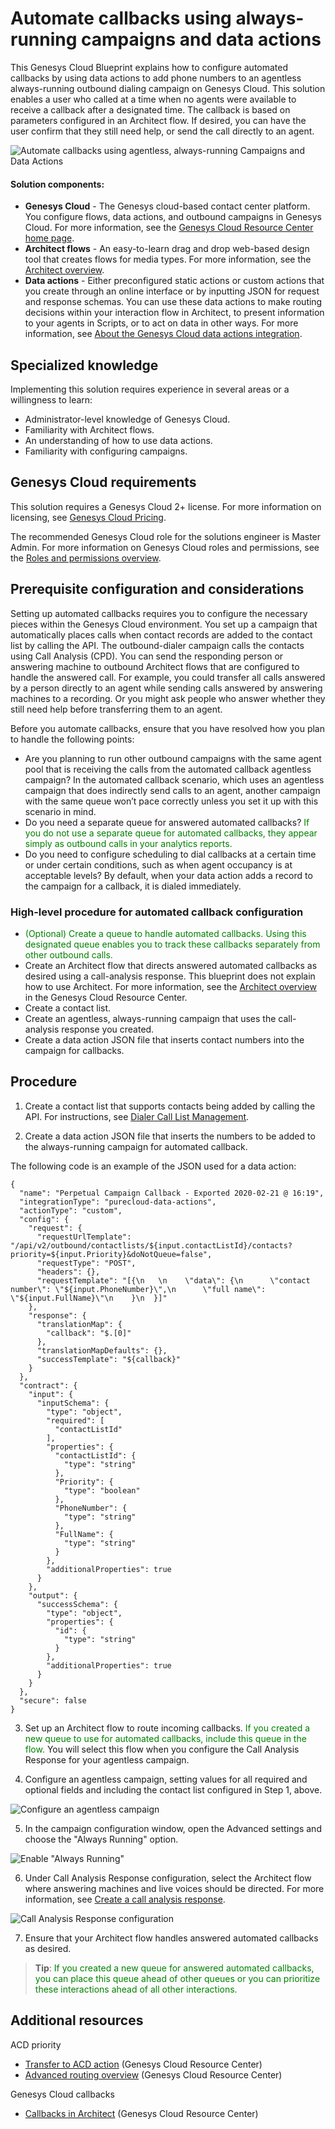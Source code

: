 #  Automate callbacks using always-running campaigns and data actions
This Genesys Cloud Blueprint explains how to configure automated callbacks by using data actions to add phone numbers to an agentless always-running outbound dialing campaign on Genesys Cloud. This solution enables a user who called at a time when no agents were available to receive a callback after a designated time. The callback is based on parameters configured in an Architect flow. If desired, you can have the user confirm that they still need help, or send the call directly to an agent.

![Automate callbacks using agentless, always-running Campaigns and Data Actions](./images/bpAutoCallbkOverview.png)

#### Solution components:

* **Genesys Cloud** - The Genesys cloud-based contact center platform. You configure flows, data actions, and outbound campaigns in Genesys Cloud. For more information, see the [Genesys Cloud Resource Center home page](https://help.mypurecloud.com/ "Opens the Genesys Cloud Resource Center home page").
* **Architect flows** - An easy-to-learn drag and drop web-based design tool that creates flows for media types. For more information, see the [Architect overview](https://help.mypurecloud.com/articles/?p=1441 "Opens the Architect overview article").
* **Data actions** - Either preconfigured static actions or custom actions that you create through an online interface or by inputting JSON for request and response schemas. You can use these data actions to make routing decisions within your interaction flow in Architect, to present information to your agents in Scripts, or to act on data in other ways.  For more information, see [About the Genesys Cloud data actions integration](https://help.mypurecloud.com/articles/?p=144553 "Opens the About the Genesys Cloud data actions integration article").

## Specialized knowledge
Implementing this solution requires experience in several areas or a willingness to learn:
* Administrator-level knowledge of Genesys Cloud.
* Familiarity with Architect flows.
* An understanding of how to use data actions.
* Familiarity with configuring campaigns.

## Genesys Cloud requirements

This solution requires a Genesys Cloud 2+ license. For more information on licensing, see [Genesys Cloud Pricing](https://www.genesys.com/pricing "Opens the pricing article").

The recommended Genesys Cloud role for the solutions engineer is Master Admin. For more information on Genesys Cloud roles and permissions, see the [Roles and permissions overview](https://help.mypurecloud.com/?p=24360 "Opens the Roles and permissions overview article").

## Prerequisite configuration and considerations

Setting up automated callbacks requires  you to configure the necessary pieces within the Genesys Cloud environment. You set up a campaign that automatically places calls when contact records are added to the contact list by calling the API. The outbound-dialer campaign calls the contacts using Call Analysis (CPD). You can send the responding person or answering machine to outbound Architect flows that are configured to handle the answered call. For example, you could transfer all calls answered by a person directly to an agent while sending calls answered by answering machines to a recording. Or you might ask people who answer whether they still need help before transferring them to an agent.

Before you automate callbacks, ensure that you have resolved how you plan to handle the following points:

* Are you planning to run other outbound campaigns with the same agent pool that is receiving the calls from the automated callback agentless campaign? In the automated callback scenario, which uses an agentless campaign that does indirectly send calls to an agent, another campaign with the same queue won’t pace correctly unless you set it up with this scenario in mind.
* Do you need a separate queue for answered automated callbacks? <span style="color:green">If you do not use a separate queue for automated callbacks, they appear simply as outbound calls in your analytics reports.</span>   
* Do you need to configure scheduling to dial callbacks at a certain time or under certain conditions, such as when agent occupancy is at acceptable levels? By default, when your data action adds a record to the campaign for a callback, it is dialed immediately.

### High-level procedure for automated callback configuration

* <span style="color:green">(Optional) Create a queue to handle automated callbacks. Using this designated queue enables you to track these callbacks separately from other outbound calls.</span>
* Create an Architect flow that directs answered automated callbacks as desired using a call-analysis response. This blueprint does not explain how to use Architect. For more information, see the [Architect overview](https://help.mypurecloud.com/articles/?p=1441 "Opens the Architect overview article") in the Genesys Cloud Resource Center.
* Create a contact list.
* Create an agentless, always-running campaign that uses the call-analysis response you created.
* Create a data action JSON file that inserts contact numbers into the campaign for callbacks.

## Procedure
1. Create a contact list that supports contacts being added by calling the API. For instructions, see [Dialer Call List Management](https://developer.mypurecloud.com/api/tutorials/call-list-management/index.html?language=python&step=1 "Opens the Dialer Call List Management page").

2. Create a data action JSON file that inserts the numbers to be added to the always-running campaign for automated callback.

The following code is an example of the JSON used for a data action:
```
{
  "name": "Perpetual Campaign Callback - Exported 2020-02-21 @ 16:19",
  "integrationType": "purecloud-data-actions",
  "actionType": "custom",
  "config": {
    "request": {
      "requestUrlTemplate": "/api/v2/outbound/contactlists/${input.contactListId}/contacts?priority=${input.Priority}&doNotQueue=false",
      "requestType": "POST",
      "headers": {},
      "requestTemplate": "[{\n   \n    \"data\": {\n      \"contact number\": \"${input.PhoneNumber}\",\n      \"full name\": \"${input.FullName}\"\n    }\n  }]"
    },
    "response": {
      "translationMap": {
        "callback": "$.[0]"
      },
      "translationMapDefaults": {},
      "successTemplate": "${callback}"
    }
  },
  "contract": {
    "input": {
      "inputSchema": {
        "type": "object",
        "required": [
          "contactListId"
        ],
        "properties": {
          "contactListId": {
            "type": "string"
          },
          "Priority": {
            "type": "boolean"
          },
          "PhoneNumber": {
            "type": "string"
          },
          "FullName": {
            "type": "string"
          }
        },
        "additionalProperties": true
      }
    },
    "output": {
      "successSchema": {
        "type": "object",
        "properties": {
          "id": {
            "type": "string"
          }
        },
        "additionalProperties": true
      }
    }
  },
  "secure": false
}
```
3. Set up an Architect flow to route incoming callbacks. <span style="color:green">If you created a new queue to use for automated callbacks, include this queue in the flow.</span> You will select this flow when you configure the Call Analysis Response for your agentless campaign.

4. Configure an agentless campaign, setting values for all required and optional fields and including the contact list configured in Step 1, above.

![Configure an agentless campaign](./images/bp-autocallbk-dialingmodes.png)

5. In the campaign configuration window, open the Advanced settings and choose the "Always Running" option.

![Enable "Always Running"](./images/bp-autocallbk-alwaysrunning.png)

6. Under Call Analysis Response configuration, select the Architect flow where answering machines and live voices should be directed. For more information, see [Create a call analysis response](https://help.mypurecloud.com/articles/?p=21388 "Opens the Create a call analysis response article").

![Call Analysis Response configuration](./images/bp-autocallbk-responseactions.png)

7. Ensure that your Architect flow handles answered automated callbacks as desired.

> **Tip**:  <span style="color:green">If you created a new queue for answered automated callbacks, you can place this queue ahead of other queues or you can prioritize these interactions ahead of all other interactions.</span>

## Additional resources

ACD priority
* [Transfer to ACD action](https://help.mypurecloud.com/articles/?p=7192 "Opens the Transfer to ACD action article") (Genesys Cloud Resource Center)
* [Advanced routing overview](https://help.mypurecloud.com/articles/?p=204014 "Opens the Advanced routing overview article") (Genesys Cloud Resource Center)

Genesys Cloud callbacks
* [Callbacks in Architect](https://help.mypurecloud.com/articles/?p=77106 "Opens the Callbacks in Architect article") (Genesys Cloud Resource Center)
